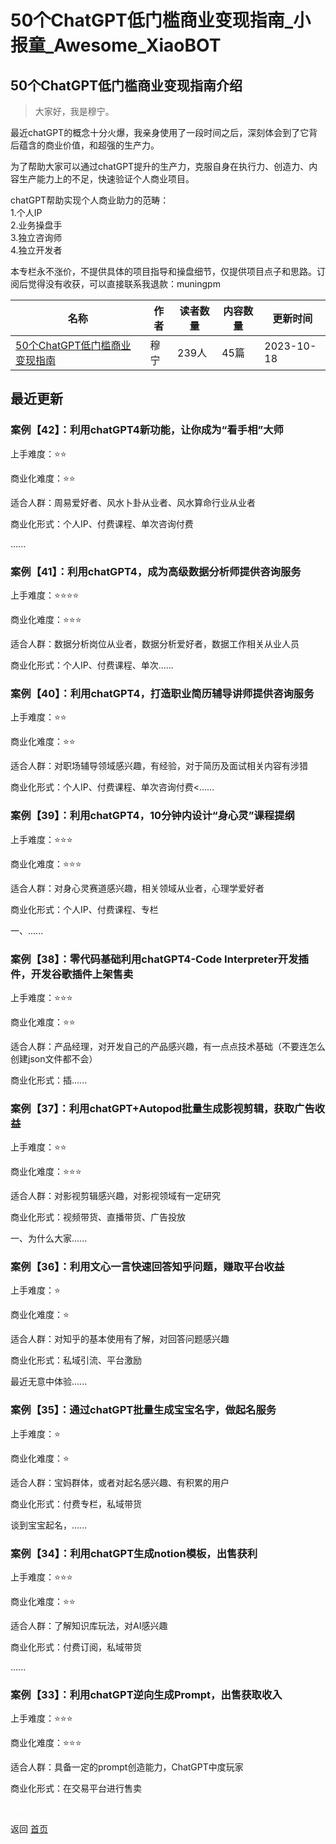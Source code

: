 # 50个ChatGPT低门槛商业变现指南_小报童_Awesome_XiaoBOT

## 50个ChatGPT低门槛商业变现指南介绍
> 大家好，我是穆宁。    
    
最近chatGPT的概念十分火爆，我亲身使用了一段时间之后，深刻体会到了它背后蕴含的商业价值，和超强的生产力。    
    
为了帮助大家可以通过chatGPT提升的生产力，克服自身在执行力、创造力、内容生产能力上的不足，快速验证个人商业项目。    
    
chatGPT帮助实现个人商业助力的范畴：    
1.个人IP    
2.业务操盘手    
3.独立咨询师    
4.独立开发者    
    
本专栏永不涨价，不提供具体的项目指导和操盘细节，仅提供项目点子和思路。订阅后觉得没有收获，可以直接联系我退款：muningpm  
  


|名称|作者|读者数量|内容数量|更新时间|
|---|---|---|---|---|
|[50个ChatGPT低门槛商业变现指南](https://xiaobot.net/p/new-money?refer=0b133df9-27dc-423b-8101-639049001c13)|穆宁|239人|45篇|2023-10-18|

## 最近更新
### 案例【42】：利用chatGPT4新功能，让你成为“看手相”大师

上手难度：⭐️⭐️

商业化难度：⭐️⭐️

适合人群：周易爱好者、风水卜卦从业者、风水算命行业从业者

商业化形式：个人IP、付费课程、单次咨询付费

......

### 案例【41】：利用chatGPT4，成为高级数据分析师提供咨询服务

上手难度：⭐️⭐️⭐️⭐️

商业化难度：⭐️⭐️⭐️

适合人群：数据分析岗位从业者，数据分析爱好者，数据工作相关从业人员

商业化形式：个人IP、付费课程、单次......

### 案例【40】：利用chatGPT4，打造职业简历辅导讲师提供咨询服务

上手难度：⭐️⭐️

商业化难度：⭐️⭐️

适合人群：对职场辅导领域感兴趣，有经验，对于简历及面试相关内容有涉猎

商业化形式：个人IP、付费课程、单次咨询付费<......

### 案例【39】：利用chatGPT4，10分钟内设计“身心灵”课程提纲

上手难度：⭐️⭐️⭐️

商业化难度：⭐️⭐️⭐️

适合人群：对身心灵赛道感兴趣，相关领域从业者，心理学爱好者

商业化形式：个人IP、付费课程、专栏

一、......

### 案例【38】：零代码基础利用chatGPT4-Code Interpreter开发插件，开发谷歌插件上架售卖

上手难度：⭐️⭐️⭐️

商业化难度：⭐️⭐️

适合人群：产品经理，对开发自己的产品感兴趣，有一点点技术基础（不要连怎么创建json文件都不会）

商业化形式：插......

### 案例【37】：利用chatGPT+Autopod批量生成影视剪辑，获取广告收益

上手难度：⭐️⭐️

商业化难度：⭐️⭐️⭐️

适合人群：对影视剪辑感兴趣，对影视领域有一定研究

商业化形式：视频带货、直播带货、广告投放

一、为什么大家......

### 案例【36】：利用文心一言快速回答知乎问题，赚取平台收益

上手难度：⭐️

商业化难度：⭐️

适合人群：对知乎的基本使用有了解，对回答问题感兴趣

商业化形式：私域引流、平台激励

最近无意中体验......

### 案例【35】：通过chatGPT批量生成宝宝名字，做起名服务

上手难度：⭐️

商业化难度：⭐️

适合人群：宝妈群体，或者对起名感兴趣、有积累的用户

商业化形式：付费专栏，私域带货

谈到宝宝起名，......

### 案例【34】：利用chatGPT生成notion模板，出售获利

上手难度：⭐️⭐️⭐️

商业化难度：⭐️⭐️

适合人群：了解知识库玩法，对AI感兴趣

商业化形式：付费订阅，私域带货

......

### 案例【33】：利用chatGPT逆向生成Prompt，出售获取收入

上手难度：⭐️⭐️⭐️

商业化难度：⭐️⭐️⭐️

适合人群：具备一定的prompt创造能力，ChatGPT中度玩家

商业化形式：在交易平台进行售卖


<a href="https://github.com/Reno9527/awesome-xiaobot" style="color: white; text-decoration: none;">awesome-xiaobot</a>

返回 [首页](../README.md)
